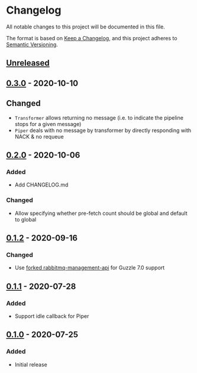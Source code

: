# Changelog
All notable changes to this project will be documented in this file.

The format is based on [Keep a Changelog](https://keepachangelog.com/en/1.0.0/),
and this project adheres to [Semantic Versioning](https://semver.org/spec/v2.0.0.html).

## [Unreleased]

## [0.3.0] - 2020-10-10

## Changed
- `Transformer` allows returning no message (i.e. to indicate the pipeline stops for a given message)
- `Piper` deals with no message by transformer by directly responding with NACK & no requeue

## [0.2.0] - 2020-10-06

### Added
- Add CHANGELOG.md

### Changed
- Allow specifying whether pre-fetch count should be global and default to global

## [0.1.2] - 2020-09-16

### Changed
- Use [forked rabbitmq-management-api](https://github.com/tsterker/php-rabbitmq-management-api) for Guzzle 7.0 support

## [0.1.1] - 2020-07-28

### Added
- Support idle callback for Piper

## [0.1.0] - 2020-07-25

### Added
- Initial release

[Unreleased]: https://github.com/tsterker/hopper/compare/v0.3.0...HEAD
[0.3.0]: https://github.com/tsterker/hopper/compare/v0.2.0...v0.3.0
[0.2.0]: https://github.com/tsterker/hopper/compare/v0.1.2...v0.2.0
[0.1.2]: https://github.com/tsterker/hopper/compare/v0.1.1...v0.1.2
[0.1.1]: https://github.com/tsterker/hopper/compare/v0.1.0...v0.1.1
[0.1.0]: https://github.com/tsterker/hopper/releases/tag/v0.1.0